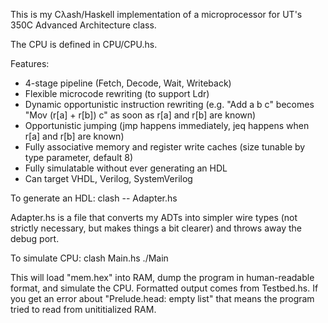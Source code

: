 This is my Cλash/Haskell implementation of a microprocessor for UT's 350C Advanced Architecture class.

The CPU is defined in CPU/CPU.hs.

Features:
* 4-stage pipeline (Fetch, Decode, Wait, Writeback)
* Flexible microcode rewriting (to support Ldr)
* Dynamic opportunistic instruction rewriting
(e.g. "Add a b c" becomes "Mov (r[a] + r[b]) c" as soon as r[a] and r[b] are known)
* Opportunistic jumping (jmp happens immediately, jeq happens when r[a] and r[b] are known)
* Fully associative memory and register write caches (size tunable by type parameter, default 8)
* Fully simulatable without ever generating an HDL
* Can target VHDL, Verilog, SystemVerilog

To generate an HDL:
    clash --<HDL name> Adapter.hs

Adapter.hs is a file that converts my ADTs into simpler wire types 
(not strictly necessary, but makes things a bit clearer) and throws
away the debug port.

To simulate CPU:
    clash Main.hs
    ./Main

This will load "mem.hex" into RAM, dump the program in human-readable format,
and simulate the CPU. Formatted output comes from
Testbed.hs. If you get an error about "Prelude.head: empty list" that means
the program tried to read from unititialized RAM. 